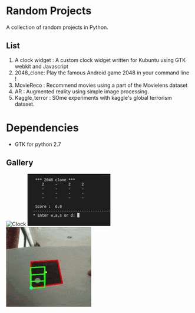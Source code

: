 # Random Projects
A collection of random projects in Python. 

## List
 1. A clock widget : A custom clock widget written for Kubuntu using GTK webkit and Javascript
 2. 2048_clone: Play the famous Android game 2048 in your command line !
 3. MovieReco : Recommend movies using a part of the Movielens dataset
 4. AR : Augmented reality using simple image processing.
 5. Kaggle_terror : SOme experiments with kaggle's global terrorism dataset.
# Dependencies
* GTK for python 2.7
## Gallery

![Clock](https://github.com/adityapande-1995/kde-widgets/blob/master/animations/clock.gif "Clock")
![2048](https://github.com/adityapande-1995/Random-Python/blob/master/2048_clone/1.gif "2048")
![AR](https://github.com/adityapande-1995/Random-Python/blob/master/animations/ar1.gif "AR")
